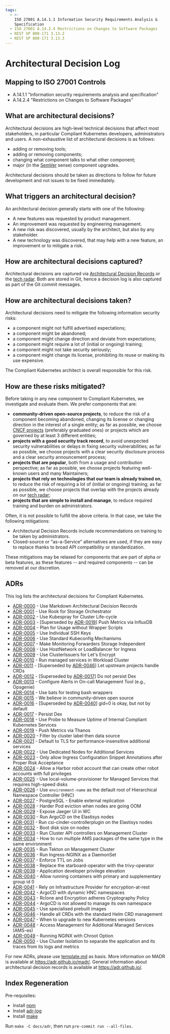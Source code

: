 ```yaml
---
tags:
  - >-
    ISO 27001 A.14.1.1 Information Security Requirements Analysis &
    Specification
  - ISO 27001 A.14.2.4 Restrictions on Changes to Software Packages
  - NIST SP 800-171 3.13.2
  - NIST SP 800-171 3.13.3
---
```

# Architectural Decision Log

## Mapping to ISO 27001 Controls

- A.14.1.1 "Information security requirements analysis and specification"
- A.14.2.4 "Restrictions on Changes to Software Packages"

## What are architectural decisions?

Architectural decisions are high-level technical decisions that affect most stakeholders, in particular Compliant Kubernetes developers, administrators and users.
A non-exhaustive list of architectural decisions is as follows:

- adding or removing tools;
- adding or removing components;
- changing what component talks to what other component;
- major (in the [SemVer](https://semver.org/) sense) component upgrades.

Architectural decisions should be taken as directions to follow for future development and not issues to be fixed immediately.

## What triggers an architectural decision?

An architectural decision generally starts with one of the following:

- A new features was requested by product management.
- An improvement was requested by engineering management.
- A new risk was discovered, usually by the architect, but also by any stakeholder.
- A new technology was discovered, that may help with a new feature, an improvement or to mitigate a risk.

## How are architectural decisions captured?

Architectural decisions are captured via [Architectural Decision Records](#adrs) or the [tech radar](../tech-radar/index.html).
Both are stored in Git, hence a decision log is also captured as part of the Git commit messages.

## How are architectural decisions taken?

Architectural decisions need to mitigate the following information security risks:

- a component might not fulfill advertised expectations;
- a component might be abandoned;
- a component might change direction and deviate from expectations;
- a component might require a lot of (initial or ongoing) training;
- a component might not take security seriously;
- a component might change its license, prohibiting its reuse or making its use expensive.

The Compliant Kubernetes architect is overall responsible for this risk.

## How are these risks mitigated?

Before taking in any new component to Compliant Kubernetes, we investigate and evaluate them. We prefer components that are:

- **community-driven open-source projects**, to reduce the risk of a component becoming abandoned, changing its license or changing direction in the interest of a single entity; as far as possible, we choose [CNCF projects](https://landscape.cncf.io/?project=hosted) (preferably graduated ones) or projects which are governed by at least 3 different entities;
- **projects with a good security track record**, to avoid unexpected security vulnerabilities or delays in fixing security vulnerabilities; as far as possible, we choose projects with a clear security disclosure process and a clear security announcement process;
- **projects that are popular**, both from a usage and contribution perspective; as far as possible, we choose projects featuring well-known users and many Maintainers;
- **projects that rely on technologies that our team is already trained on**, to reduce the risk of requiring a lot of (initial or ongoing) training; as far as possible, we choose projects that overlap with the projects already on our [tech radar](../tech-radar/index.html);
- **projects that are simple to install and manage**, to reduce required training and burden on administrators.

Often, it is not possible to fulfill the above criteria. In that case, we take the following mitigations:

- Architectural Decision Records include recommendations on training to be taken by administrators.
- Closed-source or "as-a-Service" alternatives are used, if they are easy to replace thanks to broad API compatibility or standardization.

These mitigations may be relaxed for components that are part of alpha or beta features, as these features -- and required components -- can be removed at our discretion.

## ADRs

This log lists the architectural decisions for Compliant Kubernetes.

<!-- adrlog -- Regenerate the content by using "adr-log -i". You can install it via "npm install -g adr-log" -->

- [ADR-0000](0000-use-markdown-architectural-decision-records.md) - Use Markdown Architectural Decision Records
- [ADR-0001](0001-use-rook-storage-orchestrator.md) - Use Rook for Storage Orchestrator
- [ADR-0002](0002-use-kubespray-for-cluster-lifecycle.md) - Use Kubespray for Cluster Life-cycle
- [ADR-0003](0003-push-metrics-via-influxdb.md) - [Superseded by [ADR-0019](0019-push-metrics-via-thanos.md)] Push Metrics via InfluxDB
- [ADR-0004](0004-plan-for-usage-without-wrapper-scripts.md) - Plan for Usage without Wrapper Scripts
- [ADR-0005](0005-use-individual-ssh-keys.md) - Use Individual SSH Keys
- [ADR-0006](0006-use-standard-kubeconfig-mechanisms.md) - Use Standard Kubeconfig Mechanisms
- [ADR-0007](0007-make-monitoring-forwarders-storage-independent.md) - Make Monitoring Forwarders Storage Independent
- [ADR-0008](0008-use-hostnetwork-or-loadbalancer-for-ingress.md) - Use HostNetwork or LoadBalancer for Ingress
- [ADR-0009](0009-use-cluster-issuers-for-letsencrypt.md) - Use ClusterIssuers for Let's Encrypt
- [ADR-0010](0010-run-managed-services-in-workload-cluster.md) - Run managed services in Workload Cluster
- [ADR-0011](0011-let-upstream-projects-handle-crds.md) - [Superseded by [ADR-0046](0046-handle-crds.md)] Let upstream projects handle CRDs
- [ADR-0012](0012-do-not-persist-dex.md) - [Superseded by [ADR-0017](0017-persist-dex.md)] Do not persist Dex
- [ADR-0013](0013-configure-alerts-in-omt.md) - Configure Alerts in On-call Management Tool (e.g., Opsgenie)
- [ADR-0014](0014-use-bats-for-testing-bash-wrappers.md) - Use bats for testing bash wrappers
- [ADR-0015](0015-we-believe-in-community-driven-open-source.md) - We believe in community-driven open source
- [ADR-0016](0016-gid-0-is-okey-but-not-by-default.md) - [Superseded by [ADR-0040](0040-allow-group-id-0.md)] gid=0 is okay, but not by default
- [ADR-0017](0017-persist-dex.md) - Persist Dex
- [ADR-0018](0018-use-probe-to-measure-internal-uptime.md) - Use Probe to Measure Uptime of Internal Compliant Kubernetes Services
- [ADR-0019](0019-push-metrics-via-thanos.md) - Push Metrics via Thanos
- [ADR-0020](0020-filter-by-cluster-label-then-data-source.md) - Filter by cluster label then data source
- [ADR-0021](0021-tls-for-additional-services.md) - Default to TLS for performance-insensitive additional services
- [ADR-0022](0022-use-dedicated-nodes-for-additional-services.md) - Use Dedicated Nodes for Additional Services
- [ADR-0023](0023-allow-snippets-annotations.md) - Only allow Ingress Configuration Snippet Annotations after Proper Risk Acceptance
- [ADR-0024](0024-allow-Harbor-robot-account.md) - Allow a Harbor robot account that can create other robot accounts with full privileges
- [ADR-0025](0025-local-storage.md) - Use local-volume-provisioner for Managed Services that requires high-speed disks
- [ADR-0026](0026-hnc.md) - Use `environment-name` as the default root of Hierarchical Namespace Controller (HNC)
- [ADR-0027](0027-postgresql-external-replication.md) - PostgreSQL - Enable external replication
- [ADR-0028](0028-harder-pod-eviction-when-node-goes-OOM.md) - Harder Pod eviction when nodes are going OOM
- [ADR-0029](0029-expose-jaeger-ui.md) - Expose Jaeger UI in WC
- [ADR-0030](0030-run-argocd-on-elastisys-nodes.md) - Run ArgoCD on the Elastisys nodes
- [ADR-0031](0031-run-csi-cinder-controllerplugin-on-elastisys-nodes.md) - Run csi-cinder-controllerplugin on the Elastisys nodes
- [ADR-0032](0032-boot-disk-size.md) - Boot disk size on nodes
- [ADR-0033](0033-run-cluster-api-controllers-on-service-cluster.md) - Run Cluster API controllers on Management Cluster
- [ADR-0034](0034-how-to-run-multiple-ams-packages-of-the-same-type.md) - How to run multiple AMS packages of the same type in the same environment
- [ADR-0035](0035-run-tekton-on-service-cluster.md) - Run Tekton on Management Cluster
- [ADR-0036](0036-run-ingress-nginx-as-daemonset.md) - Run Ingress-NGINX as a DaemonSet
- [ADR-0037](0037-enforce-ttl-on-jobs.md) - Enforce TTL on Jobs
- [ADR-0038](0038-replace-starboard-operator-with-trivy-operator.md) - Replace the starboard-operator with the trivy-operator
- [ADR-0039](0039-application-dev-permissions.md) - Application developer privilege elevation
- [ADR-0040](0040-allow-group-id-0.md) - Allow running containers with primary and supplementary group id 0
- [ADR-0041](0041-encryption-at-rest.md) - Rely on Infrastructure Provider for encryption-at-rest
- [ADR-0042](0042-argocd-dynamic-hnc-namespaces.md) - ArgoCD with dynamic HNC namespaces
- [ADR-0043](0043-rclone-and-encryption-adhere-cryptography-policy.md) - Rclone and Encryption adheres Cryptography Policy
- [ADR-0044](0044-argocd-managing-its-own-namespace.md) - ArgoCD is not allowed to manage its own namespace
- [ADR-0045](0045-use-specialised-prebuilt-images.md) - Use specialised prebuilt images
- [ADR-0046](0046-handle-crds.md) - Handle all CRDs with the standard Helm CRD management
- [ADR-0047](0047-kubernetes-versions.md) - When to upgrade to new Kubernetes versions
- [ADR-0048](0048-access-management-for-AMS-with-network-policies.md) - Access Management for Additional Managed Services (AMS-es)
- [ADR-0049](0049-run-ingress-nginx-in-chroot.md) - Running NGINX with Chroot Option
- [ADR-0050](0050-use-cluster-isolation.md) - Use Cluster Isolation to separate the application and its traces from its logs and metrics

<!-- adrlogstop -->

For new ADRs, please use [template.md](template.md) as basis.
More information on MADR is available at <https://adr.github.io/madr/>.
General information about architectural decision records is available at <https://adr.github.io/>.

## Index Regeneration

Pre-requisites:

- Install [npm](https://www.npmjs.com/)
- Install [adr-log](https://github.com/adr/adr-log#install)
- Install [make](https://packages.ubuntu.com/search?keywords=make)

Run `make -C docs/adr`, then run `pre-commit run --all-files`.
